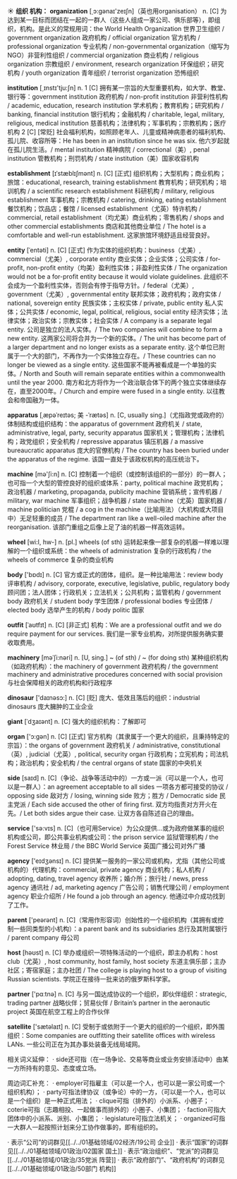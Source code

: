 ☀ <span class="category">**组织 机构：**</span>
<span class="vocabulary">**organization**</span> [͵ɔ:ɡənaɪ'zeɪʃn]（英也用organisation）
<span class="definition">n. [C] 为达到某一目标而团结在一起的一群人（这些人组成一家公司、俱乐部等），即组织，机构。是此义的常规用词：</span>the World Health Organization 世界卫生组织 / government organization 政府机构 / official organization 官方机构 / professional organization 专业机构 / non-governmental organization（缩写为NGO）非营利性组织 / commercial organization 商业机构 / religious organization 宗教组织 / environment, research organization 环保组织；研究机构 / youth organization 青年组织 / terrorist organization 恐怖组织

<span class="vocabulary">**institution**</span> [͵ɪnstɪ'tju:ʃn] 
<span class="definition">n. 1 [C] 拥有某一宗旨的大型重要机构，如大学、教堂、银行等：</span>government institution 政府机构 / non-profit institution 非营利性机构 / academic, education, research institution 学术机构；教育机构；研究机构 / banking, financial institution 银行机构；金融机构 / charitable, legal, military, religious, medical institution 慈善机构；法律机构；军事机构；宗教机构；医疗机构 <span class="definition">2 [C] [常贬] 社会福利机构，如照顾老年人、儿童或精神病患者的福利机构、孤儿院、收容所等：</span>He has been in an institution since he was six. 他六岁起就在孤儿院生活。/ mental institution 精神病院 / correctional（美）, penal institution 管教机构；刑罚机构 / state institution（美）国家收容机构
           
<span class="vocabulary">**establishment**</span> [ɪˈstæblɪʃmənt]
<span class="definition">n. [C] [正式] 组织机构；大型机构；商业机构；旅馆：</span>educational, research, training establishment 教育机构；研究机构；培训机构 / a scientific research establishment 科研机构 / military, religious establishment 军事机构；宗教机构 / catering, drinking, eating establishment 餐饮机构；饮品店；餐馆 / licensed establishment（尤英）特许机构 / commercial, retail establishment（均尤美）商业机构；零售机构 / shops and other commercial establishments 商店和其他商业单位 / The hotel is a comfortable and well-run establishment. 这家旅馆环境舒适且经营良好。
                      
<span class="vocabulary">**entity**</span> [ˈentəti]
<span class="definition">n. [C] [正式] 作为实体的组织机构：</span>business（尤美）, commercial（尤美）, corporate entity 商业实体；企业实体；公司实体 / for-profit, non-profit entity（均美）盈利性实体；非盈利性实体 / The organization would not be a for-profit entity because it would violate guidelines. 此组织不会成为一个盈利性实体，否则会有悖于指导方针。/ federal（尤美）, government（尤美）, governmental entity 联邦实体；政府机构；政府实体 / national, sovereign entity 民族实体；主权实体 / private, public entity 私人实体；公共实体 / economic, legal, political, religious, social entity 经济实体；法律实体；政治实体；宗教实体；社会实体 / A company is a separate legal entity. 公司是独立的法人实体。/ The two companies will combine to form a new entity. 这两家公司将合并为一个新的实体。/ The unit has become part of a larger department and no longer exists as a separate entity. 这个单位已附属于一个大的部门，不再作为一个实体独立存在。/ These countries can no longer be viewed as a single entity. 这些国家不能再被看成是一个单独的实体。/ North and South will remain separate entities within a commonwealth until the year 2000. 南方和北方将作为一个政治联合体下的两个独立实体继续存在，直至2000年。/ Church and empire were fused in a single entity. 以往教会和帝国融为一体。

<span class="vocabulary">**apparatus**</span> [ˌæpəˈreɪtəs; 美 -ˈrætəs]
<span class="definition">n. [C, usually sing.]（尤指政党或政府的）体制结构或组织结构：</span>the apparatus of government 政府机关 / state, administrative, legal, party, security apparatus 国家机关；管理机构；法律机构；政党组织；安全机构 / repressive apparatus 镇压机器 / a massive bureaucratic apparatus 庞大的官僚机构 / The country has been buried under the apparatus of the regime. 该国一直处于该政权机构的高压统治下。

<span class="vocabulary">**machine**</span> [mə'ʃi:n] 
<span class="definition">n. [C] 控制着一个组织（或控制该组织的一部分）的一群人；也可指一个大型的管控良好的组织或体系：</span>party, political machine 政党机构；政治机器 / marketing, propaganda, publicity machine 营销系统；宣传机器 / military, war machine 军事组织；战争机器 / state machine（尤英）国家机器 / machine politician 党棍 / a cog in the machine（比喻用法）（大机构或大项目中）无足轻重的成员 / The department ran like a well-oiled machine after the reorganisation. 该部门重组之后像上足了油的机器一样高效运转。

<span class="vocabulary">**wheel**</span> [wi:l, hw-] 
<span class="definition">n. [pl.] wheels (of sth) 运转起来像一部复杂的机器一样难以理解的一个组织或系统：</span>the wheels of administration 复杂的行政机构 / the wheels of commerce 复杂的商业机构

<span class="vocabulary">**body**</span> ['bɒdɪ] 
<span class="definition">n. [C] 官方或正式的团体，组织。是一种比喻用法：</span>review body 评审机构 / advisory, corporate, executive, legislative, public, regulatory body 顾问团；法人团体；行政机关；立法机关；公共机构；监管机构 / government body 政府机关 / student body 学生团体 / professional bodies 专业团体 / elected body 选举产生的机构 / body politic 国家
       
<span class="vocabulary">**outfit**</span> [ˈaʊtfɪt]
<span class="definition">n. [C] [非正式] 机构：</span>We are a professional outfit and we do require payment for our services. 我们是一家专业机构，对所提供服务确实要收取费用。

<span class="vocabulary">**machinery**</span> [məˈʃi:nəri]
<span class="definition">n. [U, sing.] ~ (of sth) / ~ (for doing sth) 某种组织机构（如政府机构）：</span>the machinery of government 政府机构 / the government machinery and administrative procedures concerned with social provision 与社会保障相关的政府机构和行政程序

<span class="vocabulary">**dinosaur**</span> ['daɪnəsɔ:] 
<span class="definition">n. [C] [贬] 庞大、低效且落后的组织：</span>industrial dinosaurs 庞大臃肿的工业企业
           
<span class="vocabulary">**giant**</span> [ˈdʒaɪənt]
<span class="definition">n. [C] 强大的组织机构：</span>了解即可
 
<span class="vocabulary">**organ**</span> ['ɔ:ɡən] 
<span class="definition">n. [C] [正式] 官方机构（其隶属于一个更大的组织，且秉持特定的宗旨）：</span>the organs of government 政府机关 / administrative, constitutional（英）, judicial（尤英）, political, security organ 行政机构；立宪机构；司法机构；政治机构；安全机构 / the central organs of state 国家的中央机关

<span class="vocabulary">**side**</span> [saɪd] 
<span class="definition">n. [C]（争论、战争等活动中的）一方或一派（可以是一个人，也可以是一群人）：</span>an agreement acceptable to all sides 一项各方都可接受的协议 / opposing side 敌对方 / losing, winning side 败方；胜方 / Democratic side 民主党派 / Each side accused the other of firing first. 双方均指责对方开火在先。/ Let both sides argue their case. 让双方各自陈述自己的理由。

<span class="vocabulary">**service**</span> ['sə:vɪs] 
<span class="definition">n. [C]（也可用Service）为公众提供…或为政府做某事的组织机构或公司，即公共事业机构或公司：</span>the prison service 监狱管理机构 / the Forest Service 林业局 / the BBC World Service 英国广播公司对外广播

<span class="vocabulary">**agency**</span> ['eɪdӡənsɪ] 
<span class="definition">n. [C] 提供某一服务的一家公司或机构，尤指（其他公司或机构的）代理机构：</span>commercial, private agency 商业机构；私人机构 / adopting, dating, travel agency 收养所；婚介所；旅行社 / news, press agency 通讯社 / ad, marketing agency 广告公司；销售代理公司 / employment agency 职业介绍所 / He found a job through an agency. 他通过中介成功找到了工作。

<span class="vocabulary">**parent**</span> ['peərənt] 
<span class="definition">n. [C]（常用作形容词）创始性的一个组织机构（其拥有或控制一些同类型的小机构）：</span>a parent bank and its subsidiaries 总行及其附属银行 / parent company 母公司

<span class="vocabulary">**host**</span> [həʊst] 
<span class="definition">n. [C] 举办或组织一项特殊活动的一个组织，即主办机构：</span>host club（尤英）, host community, host family, host society 东道主俱乐部；主办社区；寄宿家庭；主办社团 / The college is playing host to a group of visiting Russian scientists. 学院正在接待一批来访的俄罗斯科学家。

<span class="vocabulary">**partner**</span> ['pɑːtnə] 
<span class="definition">n. [C] 与另一国达成协议的一个组织，即伙伴组织：</span>strategic, trading partner 战略伙伴；贸易伙伴 / Britain’s partner in the aeronautic project 英国在航空工程上的合作伙伴

<span class="vocabulary">**satellite**</span> ['sætəlaɪt] 
<span class="definition">n. [C] 受制于或依附于一个更大的组织的一个组织，即外围组织：</span>Some companies are outfitting their satellite offices with wireless LANs. 一些公司正在为其办事处装备无线局域网。

相关词义延伸：
· side还可指（在一场争论、交易等商业或业务安排活动中）由某一方所持有的意见、态度或立场。

周边词汇补充：
· employer可指雇主（可以是一个人，也可以是一家公司或一个组织机构）；
· party可指法律协议（或争论）中的一方，（可以是一个人，也可以是一个组织）是一种正式用法；
· clique可指（排外的）小派系、小圈子；
· coterie可指（志趣相投、一起做事而排外的）小圈子、小集团；
· faction可指大团体中的小派系、派别、小集团；
· legislature可指立法机关；
· organized可指一大群人一起按照计划来分工协作做事的，即有组织的。

· 表示“公司”的词群见[[../../01基础领域/02经济/19公司 企业]]
· 表示“国家”的词群见[[../../01基础领域/01政治/02国家 国土]]
· 表示“政治组织”、“党派”的词群见[[../../01基础领域/01政治/35党派 阵营]]
· 表示“政府部门”、“政府机构”的词群见[[../../01基础领域/01政治/50部门 机构]]
